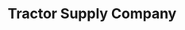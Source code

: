 ---
title: "Tractor Supply Company"
url: /columbia/tractor-supply-company-garners-ferry-road/
shop: general
---
